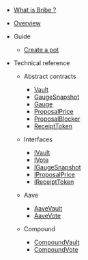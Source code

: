 - [What is Bribe ?](README.md)

- [Overview](Overview.md)

- Guide

  - [Create a pot](guides/Configuration.md)

- Technical reference

  - Abstract contracts

    - [Vault](contracts/Vault.md)
    - [GaugeSnapshot](contracts/GaugeSnapshot.md)
    - [Gauge](contracts/Gauge.md)
    - [ProposalPrice](contracts/ProposalPrice.md)
    - [ProposalBlocker](contracts/ProposalBlocker.md)
    - [ReceiptToken](contracts/ReceiptToken.md)

  - Interfaces

    - [IVault](contracts/interfaces/IVault.md)
    - [IVote](contracts/interfaces/IVote.md)
    - [IGaugeSnapshot](contracts/interfaces/IGaugeSnapshot.md)
    - [IProposalPrice](contracts/interfaces/IProposalPrice.md)
    - [IReceiptToken](contracts/interfaces/IReceiptToken.md)

  - Aave

    - [AaveVault](contracts/aave/AaveVault.md)
    - [AaveVote](contracts/aave/AaveVote.md)

  - Compound

    - [CompoundVault](contracts/compound/CompoundVault.md)
    - [CompoundVote](contracts/compound/CompoundVote.md)
